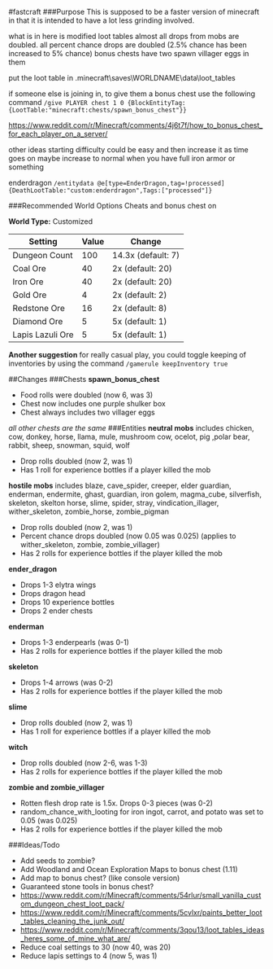 #fastcraft
###Purpose
This is supposed to be a faster version of minecraft in that it is intended to have a lot less grinding involved.

what is in here is modified loot tables
almost all drops from mobs are doubled. all percent chance drops are doubled (2.5% chance has been increased to 5% chance)
bonus chests have two spawn villager eggs in them

put the loot table in \.minecraft\saves\WORLDNAME\data\loot_tables

if someone else is joining in, to give them a bonus chest use the following command
`/give PLAYER chest 1 0 {BlockEntityTag:{LootTable:"minecraft:chests/spawn_bonus_chest"}}`

https://www.reddit.com/r/Minecraft/comments/4j6t7f/how_to_bonus_chest_for_each_player_on_a_server/

other ideas
starting difficulty could be easy and then increase it as time goes on
maybe increase to normal when you have full iron armor or something


enderdragon
`/entitydata @e[type=EnderDragon,tag=!processed] {DeathLootTable:"custom:enderdragon",Tags:["processed"]}`

###Recommended World Options
Cheats and bonus chest on

**World Type:** Customized

Setting | Value | Change
--- | --- | ---
Dungeon Count | 100 | 14.3x (default: 7)
Coal Ore | 40 | 2x (default: 20)
Iron Ore | 40 | 2x (default: 20)
Gold Ore | 4 | 2x (default: 2)
Redstone Ore | 16 | 2x (default: 8)
Diamond Ore | 5 | 5x (default: 1)
Lapis Lazuli Ore | 5 | 5x (default: 1)

**Another suggestion** for really casual play, you could toggle keeping of inventories by using the command `/gamerule keepInventory true`

##Changes
###Chests
**spawn_bonus_chest**
- Food rolls were doubled (now 6, was 3)
- Chest now includes one purple shulker box
- Chest always includes two villager eggs

*all other chests are the same*
###Entities
**neutral mobs** includes chicken, cow, donkey, horse, llama, mule, mushroom cow, ocelot, pig ,polar bear, rabbit, sheep, snowman, squid, wolf
- Drop rolls doubled (now 2, was 1)
- Has 1 roll for experience bottles if a player killed the mob

**hostile mobs** includes blaze, cave_spider, creeper, elder guardian, enderman, endermite, ghast, guardian, iron golem, magma_cube, silverfish, skeleton, skelton horse, slime, spider, stray, vindication_illager, wither_skeleton, zombie_horse, zombie_pigman
- Drop rolls doubled (now 2, was 1)
- Percent chance drops doubled (now 0.05 was 0.025) (applies to wither_skeleton, zombie, zombie_villager)
- Has 2 rolls for experience bottles if the player killed the mob

**ender_dragon**
- Drops 1-3 elytra wings
- Drops dragon head
- Drops 10 experience bottles
- Drops 2 ender chests

**enderman**
- Drops 1-3 enderpearls (was 0-1)
- Has 2 rolls for experience bottles if the player killed the mob

**skeleton**
- Drops 1-4 arrows (was 0-2)
- Has 2 rolls for experience bottles if the player killed the mob

**slime**
- Drop rolls doubled (now 2, was 1)
- Has 1 roll for experience bottles if a player killed the mob

**witch**
- Drop rolls doubled (now 2-6, was 1-3)
- Has 2 rolls for experience bottles if the player killed the mob

**zombie and zombie_villager**
- Rotten flesh drop rate is 1.5x. Drops 0-3 pieces (was 0-2)
- random_chance_with_looting for iron ingot, carrot, and potato was set to 0.05 (was 0.025)
- Has 2 rolls for experience bottles if the player killed the mob

###Ideas/Todo
- Add seeds to zombie?
- Add Woodland and Ocean Exploration Maps to bonus chest (1.11)
- Add map to bonus chest? (like console version)
- Guaranteed stone tools in bonus chest?
- https://www.reddit.com/r/Minecraft/comments/54rlur/small_vanilla_custom_dungeon_chest_loot_pack/
- https://www.reddit.com/r/Minecraft/comments/5cvlxr/paints_better_loot_tables_cleaning_the_junk_out/
- https://www.reddit.com/r/Minecraft/comments/3qou13/loot_tables_ideas_heres_some_of_mine_what_are/
- Reduce coal settings to 30 (now 40, was 20)
- Reduce lapis settings to 4 (now 5, was 1)

